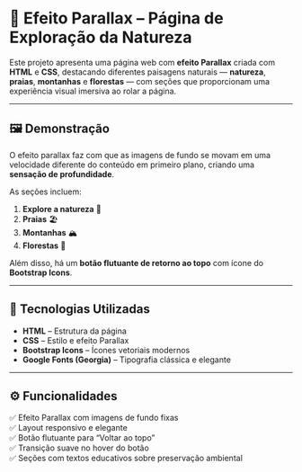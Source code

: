 # 🌄 Efeito Parallax – Página de Exploração da Natureza  

Este projeto apresenta uma página web com **efeito Parallax** criada com **HTML** e **CSS**, destacando diferentes paisagens naturais — **natureza**, **praias**, **montanhas** e **florestas** — com seções que proporcionam uma experiência visual imersiva ao rolar a página.  

---

## 🖼️ Demonstração  

O efeito parallax faz com que as imagens de fundo se movam em uma velocidade diferente do conteúdo em primeiro plano, criando uma **sensação de profundidade**.  

As seções incluem:  
1. **Explore a natureza** 🌿  
2. **Praias** 🏖️  
3. **Montanhas** 🏔️  
4. **Florestas** 🌲  

Além disso, há um **botão flutuante de retorno ao topo** com ícone do **Bootstrap Icons**.  

---

## 🧩 Tecnologias Utilizadas  

- **HTML** – Estrutura da página  
- **CSS** – Estilo e efeito Parallax  
- **Bootstrap Icons** – Ícones vetoriais modernos  
- **Google Fonts (Georgia)** – Tipografia clássica e elegante  

---

## ⚙️ Funcionalidades  

✅ Efeito Parallax com imagens de fundo fixas  
✅ Layout responsivo e elegante  
✅ Botão flutuante para “Voltar ao topo”  
✅ Transição suave no hover do botão  
✅ Seções com textos educativos sobre preservação ambiental  



